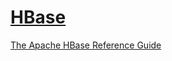 
# [HBase](https://hbase.apache.org)

[The Apache HBase Reference Guide](http://svn.apache.org/repos/asf/hbase/hbase.apache.org/trunk/0.94/book/book.html)


